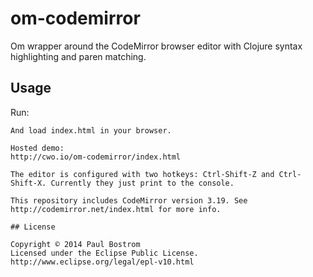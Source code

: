 # om-codemirror

Om wrapper around the CodeMirror browser editor with Clojure syntax highlighting and paren matching.

## Usage
Run:
```lein cljsbuild auto
And load index.html in your browser.

Hosted demo:
http://cwo.io/om-codemirror/index.html

The editor is configured with two hotkeys: Ctrl-Shift-Z and Ctrl-Shift-X. Currently they just print to the console.

This repository includes CodeMirror version 3.19. See http://codemirror.net/index.html for more info.

## License

Copyright © 2014 Paul Bostrom
Licensed under the Eclipse Public License.
http://www.eclipse.org/legal/epl-v10.html